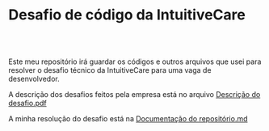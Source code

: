 # Desafio de código da IntuitiveCare

<br><br>

Este meu repositório irá guardar os códigos e outros arquivos que usei para resolver o desafio técnico da IntuitiveCare para uma vaga de desenvolvedor.

A descrição dos desafios feitos pela empresa está no arquivo [Descrição do desafio.pdf](https://github.com/lucas-gomes-santana/Desafio-Tecnico-IntuitiveCare/blob/main/Testes%20de%20nivelamento.pdf)

A minha resolução do desafio está na [Documentação do repositório.md](https://github.com/lucas-gomes-santana/Desafio-Tecnico-IntuitiveCare/blob/main/Documenta%C3%A7%C3%A3o%20do%20reposit%C3%B3rio.md)